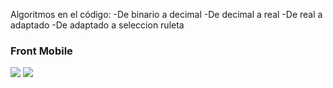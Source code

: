 Algoritmos en el código:
-De binario a decimal
-De decimal a real
-De real a adaptado
-De adaptado a seleccion ruleta
<h3>Front Mobile</h3>
<img src="https://github.com/user-attachments/assets/5463c872-be4c-414d-bbe9-2ef0a1aceb73">
<img src="https://github.com/user-attachments/assets/6f5064c2-0b5c-49da-9729-cbf82673c3c9">


